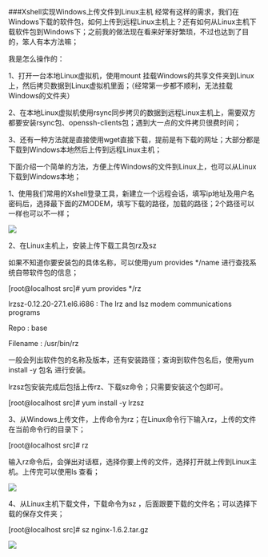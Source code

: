###Xshell实现Windows上传文件到Linux主机
经常有这样的需求，我们在Windows下载的软件包，如何上传到远程Linux主机上？还有如何从Linux主机下载软件包到Windows下；之前我的做法现在看来好笨好繁琐，不过也达到了目的，笨人有本方法嘛；

我是怎么操作的：

1、打开一台本地Linux虚拟机，使用mount 挂载Windows的共享文件夹到Linux上，然后拷贝数据到Linux虚拟机里面；（经常第一步都不顺利，无法挂载Windows的文件夹）

2、在本地Linux虚拟机使用rsync同步拷贝的数据到远程Linux主机上，需要双方都要安装rsync包、openssh-clients包；遇到大一点的文件拷贝很费时间；

3、还有一种方法就是直接使用wget直接下载，提前是有下载的网址；大部分都是下载到Windows本地然后上传到远程Linux主机；

下面介绍一个简单的方法，方便上传Windows的文件到Linux上，也可以从Linux下载到Windows本地；

1、使用我们常用的Xshell登录工具，新建立一个远程会话，填写ip地址及用户名密码后，选择最下面的ZMODEM，填写下载的路径，加载的路径；2个路径可以一样也可以不一样；

![](https://github.com/silence940109/Java/blob/master/Linux_XShell_File_Upload/image/1.jpg)

2、在Linux主机上，安装上传下载工具包rz及sz

如果不知道你要安装包的具体名称，可以使用yum provides */name 进行查找系统自带软件包的信息；

[root@localhost src]# yum provides */rz

lrzsz-0.12.20-27.1.el6.i686 : The lrz and lsz modem communications programs

Repo        : base

Filename    : /usr/bin/rz

一般会列出软件包的名称及版本，还有安装路径；查询到软件包名后，使用yum install -y 包名 进行安装。

lrzsz包安装完成后包括上传rz、下载sz命令；只需要安装这个包即可。

[root@localhost src]# yum install -y lrzsz

3、从Windows上传文件，上传命令为rz；在Linux命令行下输入rz，上传的文件在当前命令行的目录下；

[root@localhost src]# rz

输入rz命令后，会弹出对话框，选择你要上传的文件，选择打开就上传到Linux主机。上传完可以使用ls 查看；

![](https://github.com/silence940109/Java/blob/master/Linux_XShell_File_Upload/image/2.jpg)

4、从Linux主机下载文件，下载命令为sz ，后面跟要下载的文件名；可以选择下载的保存文件夹；

[root@localhost src]# sz nginx-1.6.2.tar.gz

![](https://github.com/silence940109/Java/blob/master/Linux_XShell_File_Upload/image/3.jpg)
